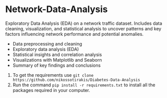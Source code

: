 # Network-Data-Analysis
Exploratory Data Analysis (EDA) on a network traffic dataset. Includes data cleaning, visualization, and statistical analysis to uncover patterns and key factors influencing network performance and potential anomalies.

- Data preprocessing and cleaning
- Exploratory data analysis (EDA)
- Statistical insights and correlation analysis
- Visualizations with Matplotlib and Seaborn
- Summary of key findings and conclusions

1. To get the requirements use ```git clone https://github.com/nikossotirakis/Diabetes-Data-Analysis```
2. Run the command ```pip install -r requirements.txt``` to install all the packages required in your computer.
